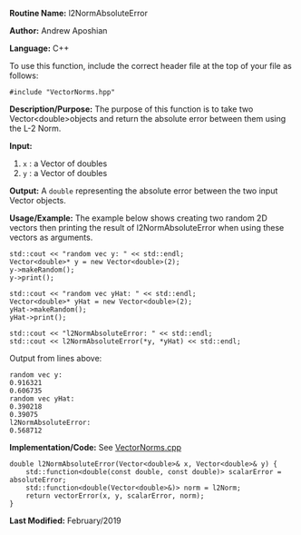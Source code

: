 **Routine Name:** l2NormAbsoluteError

**Author:** Andrew Aposhian

**Language:** C++

To use this function, include the correct header file at the top of your file as follows:
```
#include "VectorNorms.hpp"
```

**Description/Purpose:** The purpose of this function is to take two Vector\<double\>objects and return the absolute error between them using the L-2 Norm.

**Input:**
1. `x` : a Vector of doubles
2. `y` : a Vector of doubles

**Output:** A `double` representing the absolute error between the two input Vector objects.

**Usage/Example:** The example below shows creating two random 2D vectors then printing the result of l2NormAbsoluteError when using these vectors as arguments.
```
std::cout << "random vec y: " << std::endl;
Vector<double>* y = new Vector<double>(2);
y->makeRandom();
y->print();

std::cout << "random vec yHat: " << std::endl;
Vector<double>* yHat = new Vector<double>(2);
yHat->makeRandom();
yHat->print();

std::cout << "l2NormAbsoluteError: " << std::endl;
std::cout << l2NormAbsoluteError(*y, *yHat) << std::endl;
```

Output from lines above:
```
random vec y: 
0.916321
0.606735
random vec yHat: 
0.390218
0.39075
l2NormAbsoluteError: 
0.568712
```

**Implementation/Code:**
See [VectorNorms.cpp](../src/lib/VectorNorms.cpp)
```
double l2NormAbsoluteError(Vector<double>& x, Vector<double>& y) {
    std::function<double(const double, const double)> scalarError = absoluteError;
    std::function<double(Vector<double>&)> norm = l2Norm;
    return vectorError(x, y, scalarError, norm);
}
```

**Last Modified:** February/2019
